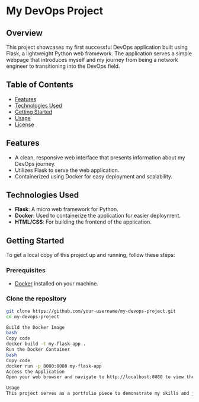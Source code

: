 # My DevOps Project

## Overview

This project showcases my first successful DevOps application built using Flask, a lightweight Python web framework. The application serves a simple webpage that introduces myself and my journey from being a network engineer to transitioning into the DevOps field.

## Table of Contents

- [Features](#features)
- [Technologies Used](#technologies-used)
- [Getting Started](#getting-started)
- [Usage](#usage)
- [License](#license)

## Features

- A clean, responsive web interface that presents information about my DevOps journey.
- Utilizes Flask to serve the web application.
- Containerized using Docker for easy deployment and scalability.

## Technologies Used

- **Flask**: A micro web framework for Python.
- **Docker**: Used to containerize the application for easier deployment.
- **HTML/CSS**: For building the frontend of the application.

## Getting Started

To get a local copy of this project up and running, follow these steps:

### Prerequisites

- [Docker](https://www.docker.com/get-started) installed on your machine.

### Clone the repository

```bash
git clone https://github.com/your-username/my-devops-project.git
cd my-devops-project

Build the Docker Image
bash
Copy code
docker build -t my-flask-app .
Run the Docker Container
bash
Copy code
docker run -p 8080:8080 my-flask-app
Access the Application
Open your web browser and navigate to http://localhost:8080 to view the application.

Usage
This project serves as a portfolio piece to demonstrate my skills and journey in the DevOps space. Feel free to modify and use the code as a starting point for your own projects!
